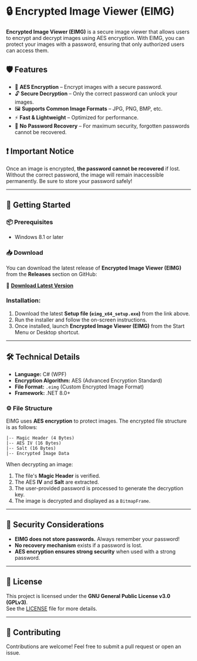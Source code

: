 # 🔒 Encrypted Image Viewer (EIMG)

**Encrypted Image Viewer (EIMG)** is a secure image viewer that allows users to encrypt and decrypt images using AES encryption. With EIMG, you can protect your images with a password, ensuring that only authorized users can access them.

## 🛡️ Features
- 🔐 **AES Encryption** – Encrypt images with a secure password.
- 🔓 **Secure Decryption** – Only the correct password can unlock your images.
- 🖼️ **Supports Common Image Formats** – JPG, PNG, BMP, etc.
- ⚡ **Fast & Lightweight** – Optimized for performance.
- 🛑 **No Password Recovery** – For maximum security, forgotten passwords cannot be recovered.

## ❗ Important Notice
Once an image is encrypted, **the password cannot be recovered** if lost. Without the correct password, the image will remain inaccessible permanently. Be sure to store your password safely!

---

## 🚀 Getting Started
### 📦 Prerequisites
- Windows 8.1 or later

### 📥 Download
You can download the latest release of **Encrypted Image Viewer (EIMG)** from the **Releases** section on GitHub:

🔽 **[Download Latest Version](https://github.com/korayustundag/eimg/releases)**  

### Installation:
1. Download the latest **Setup file (`eimg_x64_setup.exe`)** from the link above.
2. Run the installer and follow the on-screen instructions.
3. Once installed, launch **Encrypted Image Viewer (EIMG)** from the Start Menu or Desktop shortcut.

---

## 🛠️ Technical Details
- **Language:** C# (WPF)
- **Encryption Algorithm:** AES (Advanced Encryption Standard)
- **File Format:** `.eimg` (Custom Encrypted Image Format)
- **Framework:** .NET 8.0+

### ⚙️ File Structure
EIMG uses **AES encryption** to protect images. The encrypted file structure is as follows:
```
|-- Magic Header (4 Bytes)
|-- AES IV (16 Bytes)
|-- Salt (16 Bytes)
|-- Encrypted Image Data
```

When decrypting an image:
1. The file's **Magic Header** is verified.
2. The AES **IV** and **Salt** are extracted.
3. The user-provided password is processed to generate the decryption key.
4. The image is decrypted and displayed as a `BitmapFrame`.
---

## 🔑 Security Considerations
- **EIMG does not store passwords.** Always remember your password!
- **No recovery mechanism** exists if a password is lost.
- **AES encryption ensures strong security** when used with a strong password.

---

## 📜 License
This project is licensed under the **GNU General Public License v3.0 (GPLv3)**.  
See the [LICENSE](https://github.com/korayustundag/eimg/blob/main/LICENSE) file for more details.

---

## 🤝 Contributing
Contributions are welcome! Feel free to submit a pull request or open an issue.

